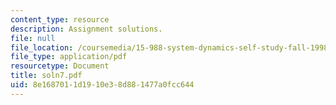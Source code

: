 ```yaml
---
content_type: resource
description: Assignment solutions.
file: null
file_location: /coursemedia/15-988-system-dynamics-self-study-fall-1998-spring-1999/8e1687011d1910e38d881477a0fcc644_soln7.pdf
file_type: application/pdf
resourcetype: Document
title: soln7.pdf
uid: 8e168701-1d19-10e3-8d88-1477a0fcc644
---
```

